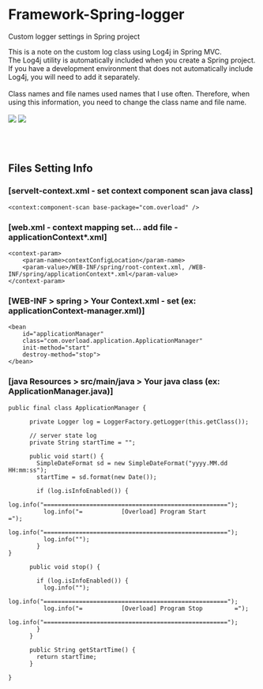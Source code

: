 # Framework-Spring-logger

<p>
  Custom logger settings in Spring project
  
  This is a note on the custom log class using Log4j in Spring MVC.<br>
  The Log4j utility is automatically included when you create a Spring project.
  If you have a development environment that does not automatically include Log4j, you will need to add it separately.<br><br>
  Class names and file names used names that I use often.
  Therefore, when using this information, you need to change the class name and file name.
  <br><br>
  <img src="https://user-images.githubusercontent.com/47176449/61588335-bfc0a280-abd4-11e9-9f27-04ed7b85f5cb.PNG">
  <img src="https://user-images.githubusercontent.com/47176449/61588336-c222fc80-abd4-11e9-8200-9266842ff666.PNG">
</p>
<br>
<br>
<h2>Files Setting Info</h2>
<h3>[servelt-context.xml - set context component scan java class]</h3>

    <context:component-scan base-package="com.overload" />

<h3></h3>
<h3>[web.xml - context mapping set... add file - applicationContext*.xml]</h3>

    <context-param>
        <param-name>contextConfigLocation</param-name>
        <param-value>/WEB-INF/spring/root-context.xml, /WEB-INF/spring/applicationContext*.xml</param-value>
    </context-param>

<h3>[WEB-INF > spring > Your Context.xml - set (ex: applicationContext-manager.xml)]</h3>
  
  	<bean
        id="applicationManager"
        class="com.overload.application.ApplicationManager"
        init-method="start"
        destroy-method="stop">
    </bean>

<h3>[java Resources > src/main/java > Your java class (ex: ApplicationManager.java)]</h3>
    
    public final class ApplicationManager {

          private Logger log = LoggerFactory.getLogger(this.getClass());

          // server state log
          private String startTime = "";

          public void start() {
            SimpleDateFormat sd = new SimpleDateFormat("yyyy.MM.dd HH:mm:ss");
            startTime = sd.format(new Date());

            if (log.isInfoEnabled()) {
              log.info("====================================================");
              log.info("=			[Overload] Program Start			=");
              log.info("====================================================");
              log.info("");
            }
	}

          public void stop() {

            if (log.isInfoEnabled()) {
              log.info("");
              log.info("====================================================");
              log.info("=			[Overload] Program Stop			=");
              log.info("====================================================");
            }
          }

          public String getStartTime() {
            return startTime;
          }

    }
